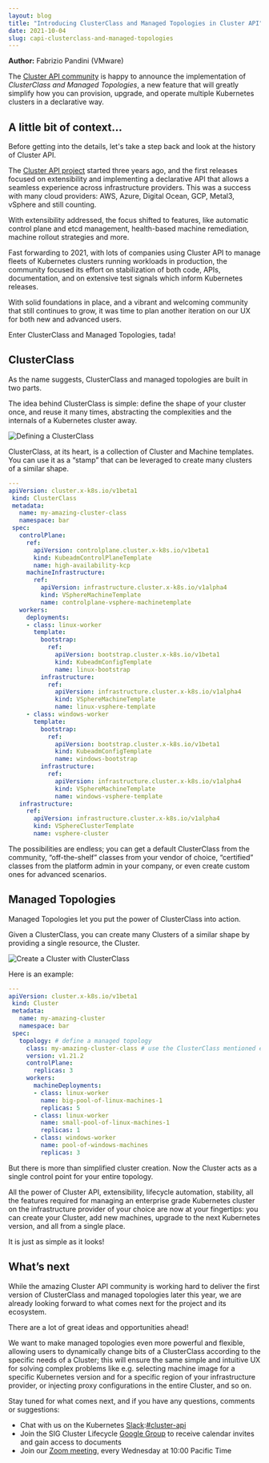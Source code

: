 ```yaml
---
layout: blog
title: "Introducing ClusterClass and Managed Topologies in Cluster API"
date: 2021-10-04
slug: capi-clusterclass-and-managed-topologies
---
```


**Author:** Fabrizio Pandini (VMware)

The [Cluster API community](https://cluster-api.sigs.k8s.io/) is happy to announce the implementation of *ClusterClass and Managed Topologies*, a new feature that will greatly simplify how you can provision, upgrade, and operate multiple Kubernetes clusters in a declarative way.

## A little bit of context…

Before getting into the details, let's take a step back and look at the history of Cluster API.

The [Cluster API project](https://github.com/kubernetes-sigs/cluster-api/) started three years ago, and the first releases focused on extensibility and implementing a declarative API that allows a seamless experience across infrastructure providers. This was a success with many cloud providers: AWS, Azure, Digital Ocean, GCP, Metal3, vSphere and still counting.

With extensibility addressed, the focus shifted to features, like automatic control plane and etcd management, health-based machine remediation, machine rollout strategies and more.

Fast forwarding to 2021, with lots of companies using Cluster API to manage fleets of Kubernetes clusters running workloads in production, the community focused its effort on stabilization of both code, APIs, documentation, and on extensive test signals which inform Kubernetes releases.

With solid foundations in place, and a vibrant and welcoming community that still continues to grow, it was time to plan another iteration on our UX for both new and advanced users.

Enter ClusterClass and Managed Topologies, tada!

## ClusterClass

As the name suggests, ClusterClass and managed topologies are built in two parts.

The idea behind ClusterClass is simple: define the shape of your cluster once, and reuse it many times, abstracting the complexities and the internals of a Kubernetes cluster away.

![Defining a ClusterClass](/images/blog/2021-10-04-clusterclass-and-managed-topologies/clusterclass.svg)

ClusterClass, at its heart, is a collection of Cluster and Machine templates. You can use it as a “stamp” that can be leveraged to create many clusters of a similar shape.

```yaml
---
apiVersion: cluster.x-k8s.io/v1beta1
 kind: ClusterClass
 metadata:
   name: my-amazing-cluster-class
   namespace: bar
 spec:
   controlPlane:
     ref:
       apiVersion: controlplane.cluster.x-k8s.io/v1beta1
       kind: KubeadmControlPlaneTemplate
       name: high-availability-kcp
     machineInfrastructure:
       ref:
         apiVersion: infrastructure.cluster.x-k8s.io/v1alpha4
         kind: VSphereMachineTemplate
         name: controlplane-vsphere-machinetemplate
   workers:
     deployments:
     - class: linux-worker
       template:
         bootstrap:
           ref:
             apiVersion: bootstrap.cluster.x-k8s.io/v1beta1
             kind: KubeadmConfigTemplate
             name: linux-bootstrap
         infrastructure:
           ref:
             apiVersion: infrastructure.cluster.x-k8s.io/v1alpha4
             kind: VSphereMachineTemplate
             name: linux-vsphere-template
     - class: windows-worker
       template:
         bootstrap:
           ref:
             apiVersion: bootstrap.cluster.x-k8s.io/v1beta1
             kind: KubeadmConfigTemplate
             name: windows-bootstrap
         infrastructure:
           ref:
             apiVersion: infrastructure.cluster.x-k8s.io/v1alpha4
             kind: VSphereMachineTemplate
             name: windows-vsphere-template
   infrastructure:
     ref:
       apiVersion: infrastructure.cluster.x-k8s.io/v1alpha4
       kind: VSphereClusterTemplate
       name: vsphere-cluster
```

The possibilities are endless; you can get a default ClusterClass from the community, “off-the-shelf” classes from your vendor of choice, “certified” classes from the platform admin in your company, or even create custom ones for advanced scenarios.

## Managed Topologies

Managed Topologies let you put the power of ClusterClass into action.

Given a ClusterClass, you can create many Clusters of a similar shape by providing a single resource, the Cluster.

![Create a Cluster with ClusterClass](/images/blog/2021-10-04-clusterclass-and-managed-topologies/create-cluster.svg)

Here is an example:

```yaml
---
apiVersion: cluster.x-k8s.io/v1beta1
 kind: Cluster
 metadata:
   name: my-amazing-cluster
   namespace: bar
 spec:
   topology: # define a managed topology
     class: my-amazing-cluster-class # use the ClusterClass mentioned earlier
     version: v1.21.2
     controlPlane:
       replicas: 3
     workers:
       machineDeployments:
       - class: linux-worker
         name: big-pool-of-linux-machines-1
         replicas: 5
       - class: linux-worker
         name: small-pool-of-linux-machines-1
         replicas: 1
       - class: windows-worker
         name: pool-of-windows-machines
         replicas: 3
```

But there is more than simplified cluster creation. Now the Cluster acts as a single control point for your entire topology.

All the power of Cluster API, extensibility, lifecycle automation, stability, all the features required for managing an enterprise grade Kubernetes cluster on the infrastructure provider of your choice are now at your fingertips: you can create your Cluster, add new machines, upgrade to the next Kubernetes version, and all from a single place.

It is just as simple as it looks!

## What’s next

While the amazing Cluster API community is working hard to deliver the first version of ClusterClass and managed topologies later this year, we are already looking forward to what comes next for the project and its ecosystem.

There are a lot of great ideas and opportunities ahead!

We want to make managed topologies even more powerful and flexible, allowing users to dynamically change bits of a ClusterClass according to the specific needs of a Cluster; this will ensure the same simple and intuitive UX for solving complex problems like e.g. selecting machine image for a specific Kubernetes version and for a specific region of your infrastructure provider, or injecting proxy configurations in the entire Cluster, and so on.

Stay tuned for what comes next, and if you have any questions, comments or suggestions:

* Chat with us on the Kubernetes [Slack](http://slack.k8s.io/):[#cluster-api](https://kubernetes.slack.com/archives/C8TSNPY4T)
* Join the SIG Cluster Lifecycle [Google Group](https://groups.google.com/g/kubernetes-sig-cluster-lifecycle) to receive calendar invites and gain access to documents
* Join our [Zoom meeting](https://zoom.us/j/861487554), every Wednesday at 10:00 Pacific Time
